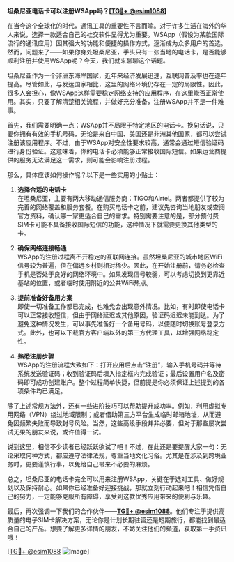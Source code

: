 **坦桑尼亚电话卡可以注册WSApp吗？[[TG💪+ @esim1088](https://t.me/s/esim1088)]**

在当今这个全球化的时代，通讯工具的重要性不言而喻。对于许多生活在海外的华人来说，选择一款适合自己的社交软件显得尤为重要。WSApp（假设为某款国际流行的通讯应用）因其强大的功能和便捷的操作方式，逐渐成为众多用户的首选。然而，问题来了——如果你身处坦桑尼亚，手头只有一张当地的电话卡，是否能够顺利注册并使用WSApp呢？今天，我们就来聊聊这个话题。

坦桑尼亚作为一个非洲东海岸国家，近年来经济发展迅速，互联网普及率也在逐年提高。尽管如此，与发达国家相比，这里的网络环境仍存在一定的局限性。因此，很多人会担心，像WSApp这样需要稳定网络支持的应用程序，在这里能否正常使用。其实，只要了解清楚相关流程，并做好充分准备，注册WSApp并不是一件难事。

首先，我们需要明确一点：WSApp并不局限于特定地区的电话卡。换句话说，只要你拥有有效的手机号码，无论是来自中国、美国还是非洲其他国家，都可以尝试注册该应用程序。不过，由于WSApp对安全性要求较高，通常会通过短信验证码进行身份验证。这意味着，你的电话卡必须能够正常接收国际短信。如果运营商提供的服务无法满足这一需求，则可能会影响注册过程。

那么，具体应该如何操作呢？以下是一些实用的小贴士：

1. **选择合适的电话卡**  
   在坦桑尼亚，主要有两大移动通信服务商：TIGO和Airtel。两者都提供了较为完善的网络覆盖和服务套餐。在购买电话卡之前，建议先咨询当地朋友或查阅官方资料，确认哪一家更适合自己的需求。特别需要注意的是，部分预付费SIM卡可能不具备接收国际短信的功能，这种情况下就需要更换其他类型的卡。

2. **确保网络连接畅通**  
   WSApp的注册过程离不开稳定的互联网连接。虽然坦桑尼亚的城市地区WiFi信号较为普遍，但在偏远乡村则相对稀少。因此，在开始注册前，请务必检查手机是否处于良好的网络环境中。如果发现信号较弱，可以考虑切换到更靠近基站的位置，或者临时使用附近的公共WiFi热点。

3. **提前准备好备用方案**  
   即使一切准备工作都已完成，也难免会出现意外情况。比如，有时即使电话卡可以正常接收短信，但由于网络延迟或其他原因，验证码迟迟未能到达。为了避免这种情况发生，可以事先准备好一个备用号码，以便随时切换账号登录方式。此外，也可以下载官方客户端以外的第三方代理工具，以增强网络稳定性。

4. **熟悉注册步骤**  
   WSApp的注册流程大致如下：打开应用后点击“注册”，输入手机号码并等待系统发送验证码；收到验证码后填入指定框内完成验证；最后设置用户名及密码即可成功创建账户。整个过程简单快捷，但前提是你必须保证上述提到的各项条件均已满足。

除了上述常规方法外，还有一些进阶技巧可以帮助提升成功率。例如，利用虚拟专用网络（VPN）绕过地域限制；或者借助第三方平台生成临时邮箱地址，从而避免因频繁失败而导致封号风险。当然，这些高级手段并非必要，但对于那些屡次尝试无果的朋友来说，或许值得一试。

说到这里，相信不少读者已经跃跃欲试了吧！不过，在此还是要提醒大家一句：无论采取何种方式，都应遵守法律法规，尊重当地文化习俗。尤其是在涉及到跨境业务时，更要谨慎行事，以免给自己带来不必要的麻烦。

总之，坦桑尼亚的电话卡完全可以用来注册WSApp，关键在于选对工具、做好规划以及保持耐心。如果你已经准备好迎接挑战，那就立刻行动起来吧！相信凭借自己的努力，一定能够克服所有障碍，享受到这款优秀应用带来的便利与乐趣。

最后，再次强调一下我们的合作伙伴——**[TG💪+ @esim1088](https://t.me/s/esim1088)**。他们专注于提供高质量的电子SIM卡解决方案，无论你是计划长期驻留还是短期旅行，都能找到最适合自己的产品。想要了解更多详情的朋友，不妨关注他们的频道，获取第一手资讯哦！

[[TG💪+ @esim1088](https://t.me/s/esim1088) ![Image](https://i.postimg.cc/4NQfJmqS/Snipaste-2025-05-13-00-14-12.png)]